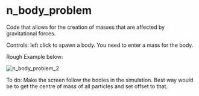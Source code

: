 # n_body_problem
Code that allows for the creation of masses that are affected by gravitational forces.

Controls:
left click to spawn a body. You need to enter a mass for the body.



Rough Example below:

![n_body_problem_2](https://github.com/user-attachments/assets/77a8831c-70b7-42ec-a25e-5927a05b8a53)




To do:
Make the screen follow the bodies in the simulation. Best way would be to get the centre of mass of all particles and set offset to that.

